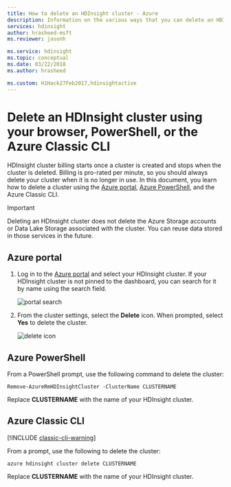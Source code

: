 ```yaml
---
title: How to delete an HDInsight cluster - Azure 
description: Information on the various ways that you can delete an HDInsight cluster.
services: hdinsight
author: hrasheed-msft
ms.reviewer: jasonh

ms.service: hdinsight
ms.topic: conceptual
ms.date: 03/22/2018
ms.author: hrasheed

ms.custom: H1Hack27Feb2017,hdinsightactive
---
```

# Delete an HDInsight cluster using your browser, PowerShell, or the Azure Classic CLI

HDInsight cluster billing starts once a cluster is created and stops when the cluster is deleted. Billing is pro-rated per minute, so you should always delete your cluster when it is no longer in use. In this document, you learn how to delete a cluster using the [Azure portal](https://portal.azure.com), [Azure PowerShell](https://docs.microsoft.com/powershell/azure/), and the Azure Classic CLI.

> [!IMPORTANT]  
> Deleting an HDInsight cluster does not delete the Azure Storage accounts or Data Lake Storage associated with the cluster. You can reuse data stored in those services in the future.

## Azure portal

1. Log in to the [Azure portal](https://portal.azure.com) and select your HDInsight cluster. If your HDInsight cluster is not pinned to the dashboard, you can search for it by name using the search field.
   
    ![portal search](./media/hdinsight-delete-cluster/navbar.png)

2. From the cluster settings, select the **Delete** icon. When prompted, select **Yes** to delete the cluster.
   
    ![delete icon](./media/hdinsight-delete-cluster/deletecluster.png)

## Azure PowerShell

From a PowerShell prompt, use the following command to delete the cluster:

    Remove-AzureRmHDInsightCluster -ClusterName CLUSTERNAME

Replace **CLUSTERNAME** with the name of your HDInsight cluster.

## Azure Classic CLI

[!INCLUDE [classic-cli-warning](../../includes/requires-classic-cli.md)]

From a prompt, use the following to delete the cluster:

    azure hdinsight cluster delete CLUSTERNAME

Replace **CLUSTERNAME** with the name of your HDInsight cluster.
